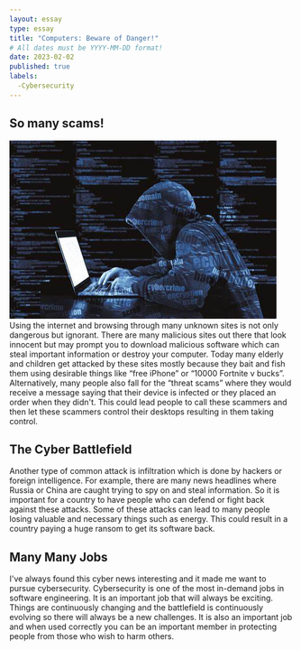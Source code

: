 ```yaml
---
layout: essay
type: essay
title: "Computers: Beware of Danger!"
# All dates must be YYYY-MM-DD format!
date: 2023-02-02
published: true
labels:
  -Cybersecurity
---
```



## So many scams!
<img src="../img/man.jpg">
Using the internet and browsing through many unknown sites is not only dangerous but ignorant. There are many malicious sites out there that look innocent but may prompt you to download malicious software which can steal important information or destroy your computer. Today many elderly and children get attacked by these sites mostly because they bait and fish them using desirable things like “free iPhone” or “10000 Fortnite v bucks”. Alternatively, many people also fall for the “threat scams” where they would receive a message saying that their device is infected or they placed an order when they didn't. This could lead people to call these scammers and then let these scammers control their desktops resulting in them taking control.

## The Cyber Battlefield
Another type of common attack is infiltration which is done by hackers or foreign intelligence. For example, there are many news headlines where Russia or China are caught trying to spy on and steal information. So it is important for a country to have people who can defend or fight back against these attacks. Some of these attacks can lead to many people losing valuable and necessary things such as energy. This could result in a country paying a huge ransom to get its software back. 

## Many Many Jobs
I've always found this cyber news interesting and it made me want to pursue cybersecurity. Cybersecurity is one of the most in-demand jobs in software engineering. It is an important job that will always be exciting. Things are continuously changing and the battlefield is continuously evolving so there will always be a new challenges. It is also an important job and when used correctly you can be an important member in protecting people from those who wish to harm others.
